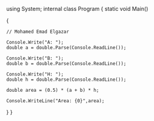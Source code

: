using System;
internal class Program
{
  static void Main()

  {

    // Mohamed Emad Elgazar 

    Console.Write("A: ");
    double a = double.Parse(Console.ReadLine());

    Console.Write("B: ");
    double b = double.Parse(Console.ReadLine());

    Console.Write("H: ");
    double h = double.Parse(Console.ReadLine());

    double area = (0.5) * (a + b) * h;

    Console.WriteLine("Area: {0}",area);
  }
}
